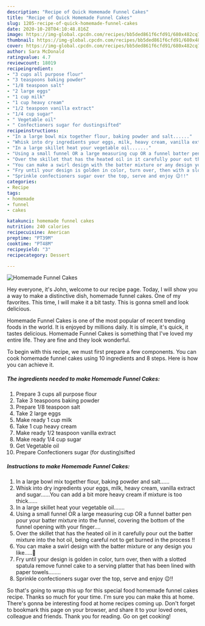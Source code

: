 ```yaml
---
description: "Recipe of Quick Homemade Funnel Cakes"
title: "Recipe of Quick Homemade Funnel Cakes"
slug: 1205-recipe-of-quick-homemade-funnel-cakes
date: 2020-10-28T04:10:48.816Z
image: https://img-global.cpcdn.com/recipes/bb5ded861f6cfd91/680x482cq70/homemade-funnel-cakes-recipe-main-photo.jpg
thumbnail: https://img-global.cpcdn.com/recipes/bb5ded861f6cfd91/680x482cq70/homemade-funnel-cakes-recipe-main-photo.jpg
cover: https://img-global.cpcdn.com/recipes/bb5ded861f6cfd91/680x482cq70/homemade-funnel-cakes-recipe-main-photo.jpg
author: Sara McDonald
ratingvalue: 4.7
reviewcount: 18019
recipeingredient:
- "3 cups all purpose flour"
- "3 teaspoons baking powder"
- "1/8 teaspoon salt"
- "2 large eggs"
- "1 cup milk"
- "1 cup heavy cream"
- "1/2 teaspoon vanilla extract"
- "1/4 cup sugar"
- " Vegetable oil"
- " Confectioners sugar for dustingsifted"
recipeinstructions:
- "In a large bowl mix together flour, baking powder and salt......"
- "Whisk into dry ingredients your eggs, milk, heavy cream, vanilla extract and sugar......You can add a bit more heavy cream if mixture is too thick......"
- "In a large skillet heat your vegetable oil......."
- "Using a small funnel OR a large measuring cup OR a funnel batter pen pour your batter mixture into the funnel, covering the bottom of the funnel opening with your finger...."
- "Over the skillet that has the heated oil in it carefully pour out the batter mixture into the hot oil, being careful not to get burned in the process !!"
- "You can make a swirl design with the batter mixture or any design you like.....🤩"
- "Fry until your design is golden in color, turn over, then with a slotted spatula remove funnel cake to a serving platter that has been lined with paper towels........"
- "Sprinkle confectioners sugar over the top, serve and enjoy 😉!!"
categories:
- Recipe
tags:
- homemade
- funnel
- cakes

katakunci: homemade funnel cakes 
nutrition: 240 calories
recipecuisine: American
preptime: "PT39M"
cooktime: "PT48M"
recipeyield: "3"
recipecategory: Dessert

---
```



![Homemade Funnel Cakes](https://img-global.cpcdn.com/recipes/bb5ded861f6cfd91/680x482cq70/homemade-funnel-cakes-recipe-main-photo.jpg)

Hey everyone, it's John, welcome to our recipe page. Today, I will show you a way to make a distinctive dish, homemade funnel cakes. One of my favorites. This time, I will make it a bit tasty. This is gonna smell and look delicious.



Homemade Funnel Cakes is one of the most popular of recent trending foods in the world. It is enjoyed by millions daily. It is simple, it's quick, it tastes delicious. Homemade Funnel Cakes is something that I've loved my entire life. They are fine and they look wonderful.


To begin with this recipe, we must first prepare a few components. You can cook homemade funnel cakes using 10 ingredients and 8 steps. Here is how you can achieve it.

<!--inarticleads1-->

##### The ingredients needed to make Homemade Funnel Cakes:

1. Prepare 3 cups all purpose flour
1. Take 3 teaspoons baking powder
1. Prepare 1/8 teaspoon salt
1. Take 2 large eggs
1. Make ready 1 cup milk
1. Take 1 cup heavy cream
1. Make ready 1/2 teaspoon vanilla extract
1. Make ready 1/4 cup sugar
1. Get  Vegetable oil
1. Prepare  Confectioners sugar (for dusting)sifted




<!--inarticleads2-->

##### Instructions to make Homemade Funnel Cakes:

1. In a large bowl mix together flour, baking powder and salt......
1. Whisk into dry ingredients your eggs, milk, heavy cream, vanilla extract and sugar......You can add a bit more heavy cream if mixture is too thick......
1. In a large skillet heat your vegetable oil.......
1. Using a small funnel OR a large measuring cup OR a funnel batter pen pour your batter mixture into the funnel, covering the bottom of the funnel opening with your finger....
1. Over the skillet that has the heated oil in it carefully pour out the batter mixture into the hot oil, being careful not to get burned in the process !!
1. You can make a swirl design with the batter mixture or any design you like.....🤩
1. Fry until your design is golden in color, turn over, then with a slotted spatula remove funnel cake to a serving platter that has been lined with paper towels........
1. Sprinkle confectioners sugar over the top, serve and enjoy 😉!!




So that's going to wrap this up for this special food homemade funnel cakes recipe. Thanks so much for your time. I'm sure you can make this at home. There's gonna be interesting food at home recipes coming up. Don't forget to bookmark this page on your browser, and share it to your loved ones, colleague and friends. Thank you for reading. Go on get cooking!
